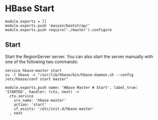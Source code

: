 
# HBase Start

    module.exports = []
    module.exports.push 'masson/bootstrap/'
    module.exports.push require('./master').configure

## Start

Start the RegionServer server. You can also start the server manually with one
of the following two commands:

```
service hbase-master start
su -l hbase -c "/usr/lib/hbase/bin/hbase-daemon.sh --config /etc/hbase/conf start master"
```

    module.exports.push name: 'HBase Master # Start', label_true: 'STARTED', handler: (ctx, next) ->
      ctx.service
        srv_name: 'hbase-master'
        action: 'start'
        if_exists: '/etc/init.d/hbase-master'
      , next
